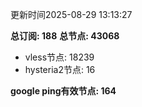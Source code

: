 更新时间2025-08-29 13:13:27

**总订阅: 188**
**总节点: 43068**
- vless节点: 18239
- hysteria2节点: 16

**google ping有效节点: 164**
